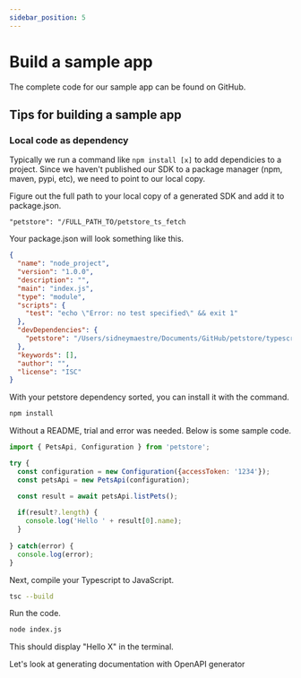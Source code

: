 ```yaml
---
sidebar_position: 5
---
```


# Build a sample app

The complete code for our sample app can be found on GitHub.

## Tips for building a sample app

### Local code as dependency
Typically we run a command like `npm install [x]` to add dependicies to a project. Since we haven't published our SDK to a package manager (npm, maven, pypi, etc), we need to point to our local copy. 

Figure out the full path to your local copy of a generated SDK and add it to package.json.

```
"petstore": "/FULL_PATH_TO/petstore_ts_fetch
```

Your package.json will look something like this.

``` json
{
  "name": "node_project",
  "version": "1.0.0",
  "description": "",
  "main": "index.js",
  "type": "module",
  "scripts": {
    "test": "echo \"Error: no test specified\" && exit 1"
  },
  "devDependencies": {
    "petstore": "/Users/sidneymaestre/Documents/GitHub/petstore/typescript/openapi-generator/petstore_ts_fetch"
  },
  "keywords": [],
  "author": "",
  "license": "ISC"
}

```

With your petstore dependency sorted, you can install it with the command.

``` bash
npm install
```

Without a README,  trial and error was needed. Below is some sample code.

``` javascript
import { PetsApi, Configuration } from 'petstore';

try {
  const configuration = new Configuration({accessToken: '1234'});
  const petsApi = new PetsApi(configuration);

  const result = await petsApi.listPets();
  
  if(result?.length) {
    console.log('Hello ' + result[0].name);
  }
  
} catch(error) {
  console.log(error);
}
```

Next, compile your Typescript to JavaScript.

``` bash
tsc --build
```

Run the code.

``` bash
node index.js
```

This should display "Hello X" in the terminal.

Let's look at generating documentation with OpenAPI generator